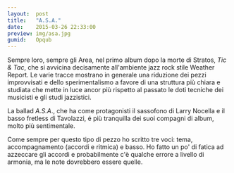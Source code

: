 ```yaml
---
layout:  post
title:   "A.S.A."
date:    2015-03-26 22:33:00
preview: img/asa.jpg
gumid:   Opqub
---
```

Sempre loro, sempre gli Area, nel primo album dopo la morte di Stratos, *Tic &
Tac*, che si avvicina decisamente all'ambiente jazz rock stile Weather Report.
Le varie tracce mostrano in generale una riduzione dei pezzi improvvisati e
dello sperimentalismo a favore di una struttura più chiara e studiata che mette
in luce ancor più rispetto al passato le doti tecniche dei musicisti e gli
studi jazzistici.

La ballad *A.S.A*., che ha come protagonisti il sassofono di Larry Nocella e il
basso fretless di Tavolazzi, é più tranquilla dei suoi compagni di album, molto
più sentimentale.

Come sempre per questo tipo di pezzo ho scritto tre voci: tema, accompagnamento
(accordi e ritmica) e basso. Ho fatto un po' di fatica ad azzeccare gli accordi
e probabilmente c'è qualche errore a livello di armonia, ma le note dovrebbero
essere quelle.
